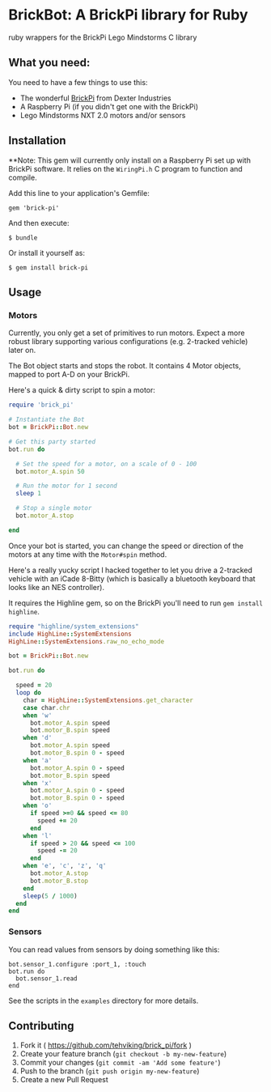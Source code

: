 # BrickBot: A BrickPi library for Ruby

ruby wrappers for the BrickPi Lego Mindstorms C library

## What you need:

You need to have a few things to use this:

 - The wonderful [BrickPi](http://www.dexterindustries.com/BrickPi.html) from Dexter Industries
 - A Raspberry Pi (if you didn't get one with the BrickPi)
 - Lego Mindstorms NXT 2.0 motors and/or sensors

## Installation

**Note: This gem will currently only install on a Raspberry Pi set up with BrickPi software. It relies on the `WiringPi.h` C program to function and compile.

Add this line to your application's Gemfile:

    gem 'brick-pi'

And then execute:

    $ bundle

Or install it yourself as:

    $ gem install brick-pi

## Usage

### Motors

Currently, you only get a set of primitives to run motors. Expect a more robust library supporting various configurations (e.g. 2-tracked vehicle) later on.

The Bot object starts and stops the robot. It contains 4 Motor objects, mapped to port A-D on your BrickPi.

Here's a quick & dirty script to spin a motor:

```ruby
require 'brick_pi'

# Instantiate the Bot
bot = BrickPi::Bot.new

# Get this party started
bot.run do

  # Set the speed for a motor, on a scale of 0 - 100
  bot.motor_A.spin 50

  # Run the motor for 1 second
  sleep 1

  # Stop a single motor
  bot.motor_A.stop

end
```

Once your bot is started, you can change the speed or direction of the motors at any time with the `Motor#spin` method.

Here's a really yucky script I hacked together to let you drive a 2-tracked vehicle with an iCade 8-Bitty (which is basically a bluetooth keyboard that looks like an NES controller).

It requires the Highline gem, so on the BrickPi you'll need to run `gem install highline`.

```ruby
require "highline/system_extensions"
include HighLine::SystemExtensions
HighLine::SystemExtensions.raw_no_echo_mode

bot = BrickPi::Bot.new

bot.run do

  speed = 20
  loop do
    char = HighLine::SystemExtensions.get_character
    case char.chr
    when 'w'
      bot.motor_A.spin speed
      bot.motor_B.spin speed
    when 'd'
      bot.motor_A.spin speed
      bot.motor_B.spin 0 - speed
    when 'a'
      bot.motor_A.spin 0 - speed
      bot.motor_B.spin speed
    when 'x'
      bot.motor_A.spin 0 - speed
      bot.motor_B.spin 0 - speed
    when 'o'
      if speed >=0 && speed <= 80
        speed += 20
      end
    when 'l'
      if speed > 20 && speed <= 100
        speed -= 20
      end
    when 'e', 'c', 'z', 'q'
      bot.motor_A.stop
      bot.motor_B.stop
    end
    sleep(5 / 1000)
  end
end
```

### Sensors

You can read values from sensors by doing something like this:

```
bot.sensor_1.configure :port_1, :touch
bot.run do
  bot.sensor_1.read
end
```

See the scripts in the `examples` directory for more details.


## Contributing

1. Fork it ( https://github.com/tehviking/brick_pi/fork )
2. Create your feature branch (`git checkout -b my-new-feature`)
3. Commit your changes (`git commit -am 'Add some feature'`)
4. Push to the branch (`git push origin my-new-feature`)
5. Create a new Pull Request
